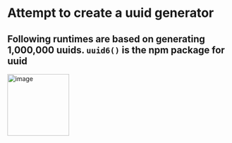 # Attempt to create a uuid generator

## Following runtimes are based on generating 1,000,000 uuids. `uuid6()` is the npm package for uuid

<img width="140" alt="image" src="https://user-images.githubusercontent.com/82611798/210276555-82e09d3b-f3cd-48d8-81a7-1d7bef6cbee4.png">
